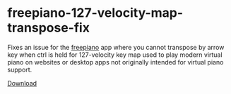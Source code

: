 # freepiano-127-velocity-map-transpose-fix

Fixes an issue for the [freepiano](https://freepiano.tiwb.com/en/) app where you cannot transpose by arrow key when ctrl is held for 127-velocity key map used to play modern virtual piano on websites or desktop apps not originally intended for virtual piano support.

[Download](https://github.com/Albacusphetical/freepiano-127-velocity-map-transpose-fix/releases/download/v1/127_velocity_transpose_fix.map)
